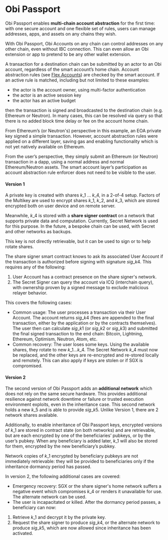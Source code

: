 # Obi Passport

Obi Passport enables **multi-chain account abstraction** for the first time: with one secure account and one flexible set of rules, users can manage addresses, apps, and assets on any chains they wish.

With Obi Passport, Obi Accounts on any chain can control addresses on any other chain, even without IBC connection. This can even allow an Obi extension or app to pretend to be any other wallet extension.

A transaction for a destination chain can be submitted by an actor to an Obi account, regardless of the smart account’s home chain. Account abstraction rules (see [Flex Accounts](https://www.notion.so/Flex-Accounts-5fb118a1929d452f80246c066c3eef7b?pvs=21)) are checked by the smart account. If an active rule is matched, including but not limited to these examples:

* the actor is the account owner, using multi-factor authentication
* the actor is an active session key
* the actor has an active budget

then the transaction is signed and broadcasted to the destination chain (e.g. Ethereum or Neutron). In many cases, this can be resolved via query so that there is no added block time delay or fee on the account home chain.

From Ethereum’s (or Neutron's) perspective in this example, an EOA private key signed a simple transaction. However, account abstraction rules were applied on a different layer, saving gas and enabling functionality which is not yet natively available on Ethereum.

From the user’s perspective, they simply submit an Ethereum (or Neutron) transaction in a dapp, using a normal address and normal Ethereum/Neutron assets. The smart account layer’s participation as account abstraction rule enforcer does not need to be visible to the user.

#### Version 1

A private key is created with shares $k\_1$ … $k\_4$, in a 2-of-4 setup. Factors of the Multikey are used to encrypt shares $k\_1$, $k\_2$, and $k\_3$, which are stored encrypted both on user device and on remote server.

Meanwhile, $k\_4$ is stored with a **share signer contract** on a network that supports private data and computation. Currently, Secret Network is used for this purpose. In the future, a bespoke chain can be used, with Secret and other networks as backups.

This key is not directly retrievable, but it can be used to sign or to help rotate shares.

The share signer smart contract knows to ask its associated User Account if the transaction is authorized before signing with signature $sig\_{k4}$. This requires any of the following:

1. User Account has a contract presence on the share signer's network.
2. The Secret Signer can query the account via ICQ (interchain query), with ownership proven by a signed message to exclude malicious relayer behavior.

This covers the following cases:

* Common usage: The user processes a transaction via their User Account. The account returns $sig\_{k4}$ (fees are appended to the final transaction, either by the application or by the contracts themselves). The user then can calculate $sig\_{k1}$ (or $sig\_{k2}$ or $sig\_{k3}$) and submitted the final signed transaction to the end chain: Bitcoin, Lightning, Ethereum, Optimism, Neutron, Atom, etc.
* Common recovery: The user loses some keys. Using the available shares, they rotate to new $k\_1...k\_4$. The Secret Network $k\_4$ must now be replaced, and the other keys are re-encrypted and re-stored locally and remotely. This can also apply if keys are stolen or if SGX is compromised.

#### **Version 2**

The second version of Obi Passport adds an **additional network** which does not rely on the same secure hardware. This provides additional resilience against network downtime or failure or trusted execution environment exploits, even in the inheritance case. This second network holds a new $k\_{5}$ and is able to provide $sig\_{k5}$. Unlike Version 1, there are 2 network shares available.

Additionally, to enable inheritance of Obi Passport keys, encrypted versions of $k\_1$ are stored in contract state (on both networks) and are retrievable, but are each encrypted by one of the beneficiaries’ pubkeys, or by the user’s pubkey. When any beneficiary is added later, $k\_1$ will also be stored for them, encrypted by the new beneficiary’s pubkey.

Network copies of $k\_1$ encrypted by beneficiary pubkeys are not immediately retrievable: they will be provided to beneficiaries only if the inheritance dormancy period has passed.

In version 2, the following additional cases are covered:

* Emergency recovery: SGX or the share signer's home network suffers a negative event which compromises $k\_4$ or renders it unavailable for use. The alternate network can be used.
* The user is incapacitated or killed. After the dormancy period passes, a beneficiary can now:

1. Retrieve $k\_1$ and decrypt it by the private key.
2. Request the share signer to produce $sig\_{k4}$, or the alternate network to produce $sig\_{k5}$, which are now allowed since inheritance has been activated.
